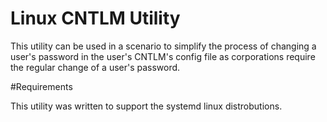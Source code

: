 # Linux CNTLM Utility

This utility can be used in a scenario to simplify the process of changing a user's password in the user's CNTLM's config file as corporations require the regular change of a user's password.

#Requirements

This utility was written to support the systemd linux distrobutions.
